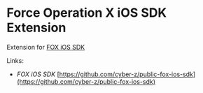 # Force Operation X iOS SDK Extension
Extension for [FOX iOS SDK](https://github.com/cyber-z/public-fox-ios-sdk)

Links:
* *FOX iOS SDK* [https://github.com/cyber-z/public-fox-ios-sdk](https://github.com/cyber-z/public-fox-ios-sdk)

